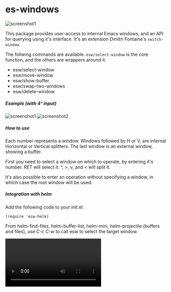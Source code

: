 # es-windows
![screenshot1](https://github.com/sabof/es-windows/raw/master/screencast.gif)

This package provides user-access to internal Emacs windows, and an API for querying using it's interface. It's an extension Dimitri Fontaine's `switch-window`.

The follwing commands are available. `esw/select-window` is the core function, and the others are wrappers around it.

- esw/select-window
- esw/move-window
- esw/show-buffer
- esw/swap-two-windows
- esw/delete-window

##### Example (with 4^ input)

![screenshot1](https://github.com/sabof/es-windows/raw/master/screenshot1.png)
![screenshot2](https://github.com/sabof/es-windows/raw/master/screenshot2.png)

##### How to use

Each number represents a window. Windows followed by H or V, are internal Horizontal or Vertical splitters. The last window is an external window, showing a buffer.

First you need to select a window on which to operate, by entering it's number. RET will select it. ^, >, v, and < will split it.

It's also possible to enter an operation without specifying a window, in which case the root window will be used.

##### Integration with helm

Add the following code to your init.el:
```elisp
(require 'esw-helm)
```

From helm-find-files, helm-buffer-list, helm-mini, helm-projectile (buffers and files), use *C-c C-w* to call esw to select the target window.

![screenshot4](https://github.com/kassick/es-windows/raw/master/esw-helm-screencast.webm)
